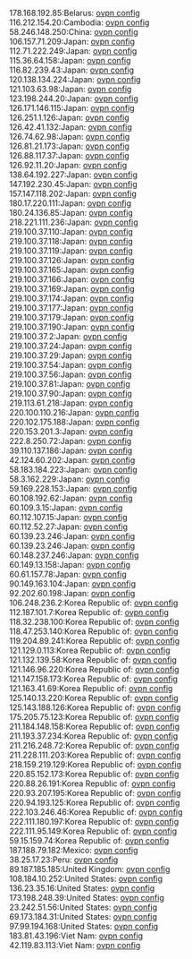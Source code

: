 178.168.192.85:Belarus: [ovpn config](vpn/178_168_192_85.ovpn)  
116.212.154.20:Cambodia: [ovpn config](vpn/116_212_154_20.ovpn)  
58.246.148.250:China: [ovpn config](vpn/58_246_148_250.ovpn)  
106.157.71.209:Japan: [ovpn config](vpn/106_157_71_209.ovpn)  
112.71.222.249:Japan: [ovpn config](vpn/112_71_222_249.ovpn)  
115.36.64.158:Japan: [ovpn config](vpn/115_36_64_158.ovpn)  
116.82.239.43:Japan: [ovpn config](vpn/116_82_239_43.ovpn)  
120.138.134.224:Japan: [ovpn config](vpn/120_138_134_224.ovpn)  
121.103.63.98:Japan: [ovpn config](vpn/121_103_63_98.ovpn)  
123.198.244.20:Japan: [ovpn config](vpn/123_198_244_20.ovpn)  
126.171.146.115:Japan: [ovpn config](vpn/126_171_146_115.ovpn)  
126.251.1.126:Japan: [ovpn config](vpn/126_251_1_126.ovpn)  
126.42.41.132:Japan: [ovpn config](vpn/126_42_41_132.ovpn)  
126.74.62.98:Japan: [ovpn config](vpn/126_74_62_98.ovpn)  
126.81.21.173:Japan: [ovpn config](vpn/126_81_21_173.ovpn)  
126.88.117.37:Japan: [ovpn config](vpn/126_88_117_37.ovpn)  
126.92.11.20:Japan: [ovpn config](vpn/126_92_11_20.ovpn)  
138.64.192.227:Japan: [ovpn config](vpn/138_64_192_227.ovpn)  
147.192.230.45:Japan: [ovpn config](vpn/147_192_230_45.ovpn)  
157.147.118.202:Japan: [ovpn config](vpn/157_147_118_202.ovpn)  
180.17.220.111:Japan: [ovpn config](vpn/180_17_220_111.ovpn)  
180.24.136.85:Japan: [ovpn config](vpn/180_24_136_85.ovpn)  
218.221.111.236:Japan: [ovpn config](vpn/218_221_111_236.ovpn)  
219.100.37.110:Japan: [ovpn config](vpn/219_100_37_110.ovpn)  
219.100.37.118:Japan: [ovpn config](vpn/219_100_37_118.ovpn)  
219.100.37.119:Japan: [ovpn config](vpn/219_100_37_119.ovpn)  
219.100.37.126:Japan: [ovpn config](vpn/219_100_37_126.ovpn)  
219.100.37.165:Japan: [ovpn config](vpn/219_100_37_165.ovpn)  
219.100.37.166:Japan: [ovpn config](vpn/219_100_37_166.ovpn)  
219.100.37.169:Japan: [ovpn config](vpn/219_100_37_169.ovpn)  
219.100.37.174:Japan: [ovpn config](vpn/219_100_37_174.ovpn)  
219.100.37.177:Japan: [ovpn config](vpn/219_100_37_177.ovpn)  
219.100.37.179:Japan: [ovpn config](vpn/219_100_37_179.ovpn)  
219.100.37.190:Japan: [ovpn config](vpn/219_100_37_190.ovpn)  
219.100.37.2:Japan: [ovpn config](vpn/219_100_37_2.ovpn)  
219.100.37.24:Japan: [ovpn config](vpn/219_100_37_24.ovpn)  
219.100.37.29:Japan: [ovpn config](vpn/219_100_37_29.ovpn)  
219.100.37.54:Japan: [ovpn config](vpn/219_100_37_54.ovpn)  
219.100.37.56:Japan: [ovpn config](vpn/219_100_37_56.ovpn)  
219.100.37.81:Japan: [ovpn config](vpn/219_100_37_81.ovpn)  
219.100.37.90:Japan: [ovpn config](vpn/219_100_37_90.ovpn)  
219.113.61.218:Japan: [ovpn config](vpn/219_113_61_218.ovpn)  
220.100.110.216:Japan: [ovpn config](vpn/220_100_110_216.ovpn)  
220.102.175.188:Japan: [ovpn config](vpn/220_102_175_188.ovpn)  
220.153.201.3:Japan: [ovpn config](vpn/220_153_201_3.ovpn)  
222.8.250.72:Japan: [ovpn config](vpn/222_8_250_72.ovpn)  
39.110.137.186:Japan: [ovpn config](vpn/39_110_137_186.ovpn)  
42.124.60.202:Japan: [ovpn config](vpn/42_124_60_202.ovpn)  
58.183.184.223:Japan: [ovpn config](vpn/58_183_184_223.ovpn)  
58.3.162.229:Japan: [ovpn config](vpn/58_3_162_229.ovpn)  
59.169.228.153:Japan: [ovpn config](vpn/59_169_228_153.ovpn)  
60.108.192.62:Japan: [ovpn config](vpn/60_108_192_62.ovpn)  
60.109.3.15:Japan: [ovpn config](vpn/60_109_3_15.ovpn)  
60.112.107.15:Japan: [ovpn config](vpn/60_112_107_15.ovpn)  
60.112.52.27:Japan: [ovpn config](vpn/60_112_52_27.ovpn)  
60.139.23.246:Japan: [ovpn config](vpn/60_139_23_246.ovpn)  
60.139.23.246:Japan: [ovpn config](vpn/60_139_23_246.ovpn)  
60.148.237.246:Japan: [ovpn config](vpn/60_148_237_246.ovpn)  
60.149.13.158:Japan: [ovpn config](vpn/60_149_13_158.ovpn)  
60.61.157.78:Japan: [ovpn config](vpn/60_61_157_78.ovpn)  
90.149.163.104:Japan: [ovpn config](vpn/90_149_163_104.ovpn)  
92.202.60.198:Japan: [ovpn config](vpn/92_202_60_198.ovpn)  
106.248.236.2:Korea Republic of: [ovpn config](vpn/106_248_236_2.ovpn)  
112.187.101.7:Korea Republic of: [ovpn config](vpn/112_187_101_7.ovpn)  
118.32.238.100:Korea Republic of: [ovpn config](vpn/118_32_238_100.ovpn)  
118.47.253.140:Korea Republic of: [ovpn config](vpn/118_47_253_140.ovpn)  
119.204.89.241:Korea Republic of: [ovpn config](vpn/119_204_89_241.ovpn)  
121.129.0.113:Korea Republic of: [ovpn config](vpn/121_129_0_113.ovpn)  
121.132.139.58:Korea Republic of: [ovpn config](vpn/121_132_139_58.ovpn)  
121.146.96.220:Korea Republic of: [ovpn config](vpn/121_146_96_220.ovpn)  
121.147.158.173:Korea Republic of: [ovpn config](vpn/121_147_158_173.ovpn)  
121.163.41.69:Korea Republic of: [ovpn config](vpn/121_163_41_69.ovpn)  
125.140.13.220:Korea Republic of: [ovpn config](vpn/125_140_13_220.ovpn)  
125.143.188.126:Korea Republic of: [ovpn config](vpn/125_143_188_126.ovpn)  
175.205.75.123:Korea Republic of: [ovpn config](vpn/175_205_75_123.ovpn)  
211.184.148.158:Korea Republic of: [ovpn config](vpn/211_184_148_158.ovpn)  
211.193.37.234:Korea Republic of: [ovpn config](vpn/211_193_37_234.ovpn)  
211.216.248.72:Korea Republic of: [ovpn config](vpn/211_216_248_72.ovpn)  
211.228.111.203:Korea Republic of: [ovpn config](vpn/211_228_111_203.ovpn)  
218.159.219.129:Korea Republic of: [ovpn config](vpn/218_159_219_129.ovpn)  
220.85.152.173:Korea Republic of: [ovpn config](vpn/220_85_152_173.ovpn)  
220.88.26.191:Korea Republic of: [ovpn config](vpn/220_88_26_191.ovpn)  
220.93.207.195:Korea Republic of: [ovpn config](vpn/220_93_207_195.ovpn)  
220.94.193.125:Korea Republic of: [ovpn config](vpn/220_94_193_125.ovpn)  
222.103.246.46:Korea Republic of: [ovpn config](vpn/222_103_246_46.ovpn)  
222.111.180.197:Korea Republic of: [ovpn config](vpn/222_111_180_197.ovpn)  
222.111.95.149:Korea Republic of: [ovpn config](vpn/222_111_95_149.ovpn)  
59.15.159.74:Korea Republic of: [ovpn config](vpn/59_15_159_74.ovpn)  
187.188.79.182:Mexico: [ovpn config](vpn/187_188_79_182.ovpn)  
38.25.17.23:Peru: [ovpn config](vpn/38_25_17_23.ovpn)  
89.187.185.185:United Kingdom: [ovpn config](vpn/89_187_185_185.ovpn)  
108.184.10.252:United States: [ovpn config](vpn/108_184_10_252.ovpn)  
136.23.35.16:United States: [ovpn config](vpn/136_23_35_16.ovpn)  
173.198.248.39:United States: [ovpn config](vpn/173_198_248_39.ovpn)  
23.242.51.56:United States: [ovpn config](vpn/23_242_51_56.ovpn)  
69.173.184.31:United States: [ovpn config](vpn/69_173_184_31.ovpn)  
97.99.194.168:United States: [ovpn config](vpn/97_99_194_168.ovpn)  
183.81.43.196:Viet Nam: [ovpn config](vpn/183_81_43_196.ovpn)  
42.119.83.113:Viet Nam: [ovpn config](vpn/42_119_83_113.ovpn)  
